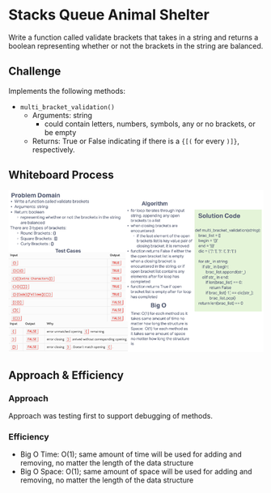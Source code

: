 # Stacks Queue Animal Shelter

Write a function called validate brackets that takes in a string and returns a boolean
representing whether or not the brackets in the string are balanced.

## Challenge

Implements the following methods:

- `multi_bracket_validation()`
  - Arguments: string
    - could contain letters, numbers, symbols, any or no brackets, or be empty
  - Returns: True or False indicating if there is a `{[(` for every `)]}`, respectively.

## Whiteboard Process

![Stack Queue Brackets](./stack_queue_brackets_WB.png)

## Approach & Efficiency

### Approach

Approach was testing first to support debugging of methods.

### Efficiency

- Big O Time: O(1); same amount of time will be used for adding and removing, no matter the length of the data structure
- Big O Space: O(1); same amount of space will be used for adding and removing, no matter the length of the data structure
